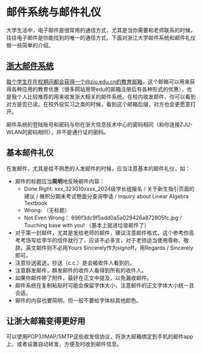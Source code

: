 # 邮件系统与邮件礼仪

大学生活中，电子邮件是很常用的通信方式，尤其是当你需要和老师联系的时候，往往电子邮件是你能找到的唯一的通信方式。下面对浙江大学邮件系统和邮件礼仪做一些简单的介绍。

## [浙大邮件系统](https://mail.zju.edu.cn/coremail/)

每个学生在在校期间都会获得一个@zju.edu.cn的教育邮箱，这个邮箱可以用来获得各种应用的教育优惠（很多网站用带edu的邮箱注册后有各种形式的优惠），也是我个人比较推荐的用来收发浙大相关的邮件系统。在校内收发邮件，你可以看到对方是否已读。在校外投实习之类的时候，看到这个邮箱后缀，对方也会更愿意打开。

邮件系统的登陆账号和密码与你在浙大信息技术中心的密码相同（和你连接ZJU-WLAN的密码相同），并不是通行证的密码。

## 基本邮件礼仪

在发邮件，尤其是给不熟悉的人发邮件的时候，应当注意基本的邮件礼仪，如：

- 邮件的标题应当**简明**地反映邮件内容：
    - Done Right: xxx_323010xxxx_2024级学长组报名 / 关于新生指引页面的建议 / 微积分期末考试卷面分查询申请 / Inquiry about Linear Algebra Textbook
    - Wrong: （无标题）
    - Not Even Wrong： 696f3dc9f5add0a5a029426a872805fc.jpg / Touching base with you! （基本上就进垃圾邮件了）
- 对于第一封邮件，尤其是发给老师的邮件，建议注意邮件格式，这个参考你高考考场写给李华的信件就行了，应该不必多言，对于老师适当使用尊称、敬辞。英文邮件则不必用Yours Sincerely作为signoff，用Regards / Sincerely即可。
- 注意抄送密送，抄送（c.c.）是会被收件人看到的。
- 注意群发邮件，群发邮件的收件人看得到所有的收件人。
- 如果你邮件带了附件，最好在正文中提及，以免漏收邮件。
- 邮件系统在复制粘贴时可能会保留字体大小，注意邮件的正文字体大小统一且合适。
- 邮件的内容也要简明，但一般不要给字体标其他颜色。

## 让浙大邮箱变得更好用

可以使用POP3/IMAP/SMTP这些收发信协议，将浙大邮箱绑定到手机的邮件app上，或者设置自动转发，方便及时收到邮件信息。
